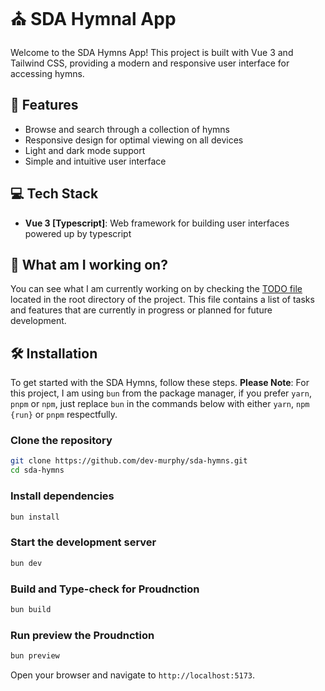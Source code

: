 # ⛪ SDA Hymnal App

Welcome to the SDA Hymns App! This project is built with Vue 3 and Tailwind CSS, providing a modern and responsive user interface for accessing hymns.

## 🚀 Features

- Browse and search through a collection of hymns
- Responsive design for optimal viewing on all devices
- Light and dark mode support
- Simple and intuitive user interface

## 💻 Tech Stack

- **Vue 3 [Typescript]**: Web framework for building user interfaces powered up by typescript

## 📝 What am I working on?

You can see what I am currently working on by checking the [TODO file](.todo) located in the root directory of the project. This file contains a list of tasks and features that are currently in progress or planned for future development.

## 🛠️ Installation

To get started with the SDA Hymns, follow these steps. **Please Note**: For this project, I am using `bun` from the package manager, if you prefer `yarn`, `pnpm` or `npm`, just replace `bun` in the commands below with either `yarn`, `npm {run}` or `pnpm` respectfully.

### Clone the repository

```sh
git clone https://github.com/dev-murphy/sda-hymns.git
cd sda-hymns
```

### Install dependencies

```sh
bun install
```

### Start the development server

```sh
bun dev
```

### Build and Type-check for Proudnction

```sh
bun build
```

### Run preview the Proudnction

```sh
bun preview
```

Open your browser and navigate to `http://localhost:5173`.
